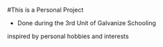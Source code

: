 #This is a Personal Project

- Done during the 3rd Unit of Galvanize Schooling

inspired by personal hobbies and interests
